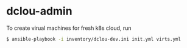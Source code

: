 # dclou-admin

To create virual machines for fresh k8s cloud, run
```bash
$ ansible-playbook -i inventory/dclou-dev.ini init.yml virts.yml
```